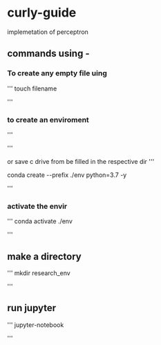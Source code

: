 # curly-guide
implemetation of perceptron


## commands using -
### To create any empty file uing 

'''
touch filename

'''

### to create an enviroment 

'''



'''

or save c drive from be filled in the respective dir 
''' 

conda create --prefix ./env python=3.7 -y

'''

### activate the envir

'''
conda activate ./env

'''

## make a directory
'''
mkdir research_env

'''

## run jupyter

'''
jupyter-notebook

'''
